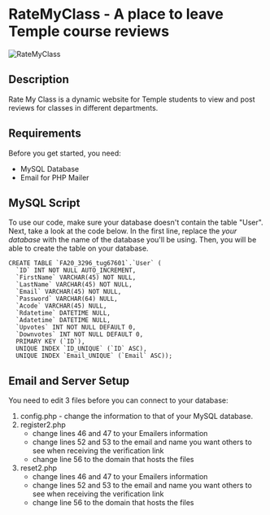 # RateMyClass - A place to leave Temple course reviews

![RateMyClass](https://github.com/RateMyClassTU/RateMyClass/blob/main/RateMyClassLogo.png?raw=true)

## Description
Rate My Class is a dynamic website for Temple students to view and post reviews for classes in different departments.

## Requirements
Before you get started, you need:
- MySQL Database
- Email for PHP Mailer

## MySQL Script
To use our code, make sure your database doesn't contain the table "User". Next, take a look at the code below. In the first line, replace the *your database* with the name of the database you'll be using. Then, you will be able to create the table on your database.
<pre><code>CREATE TABLE `FA20_3296_tug67601`.`User` (
  `ID` INT NOT NULL AUTO_INCREMENT,
  `FirstName` VARCHAR(45) NOT NULL,
  `LastName` VARCHAR(45) NOT NULL,
  `Email` VARCHAR(45) NOT NULL,
  `Password` VARCHAR(64) NULL,
  `Acode` VARCHAR(45) NULL,
  `Rdatetime` DATETIME NULL,
  `Adatetime` DATETIME NULL,
  `Upvotes` INT NOT NULL DEFAULT 0,
  `Downvotes` INT NOT NULL DEFAULT 0,
  PRIMARY KEY (`ID`),
  UNIQUE INDEX `ID_UNIQUE` (`ID` ASC),
  UNIQUE INDEX `Email_UNIQUE` (`Email` ASC));</code></pre>
## Email and Server Setup
You need to edit 3 files before you can connect to your database:
  1. config.php - change the information to that of your MySQL database.
  2. register2.php
      - change lines 46 and 47 to your Emailers information
      - change lines 52 and 53 to the email and name you want others to see when receiving the verification link
      - change line 56 to the domain that hosts the files
  3. reset2.php
      - change lines 46 and 47 to your Emailers information
      - change lines 52 and 53 to the email and name you want others to see when receiving the verification link
      - change line 56 to the domain that hosts the files
